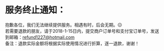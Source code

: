 # 服务终止通知：
抱歉各位，我们无法继续提供服务。相遇有时，后会无期。😐<br>
若需要退款的朋友，请于2018-1-15日内，提交商户订单号和支付宝订单号，发送到邮箱：refund1227@hotmail.com<br>
备注：退款实际金额将根据实际使用情况进行折算，逐一退款，谢谢！<br>

